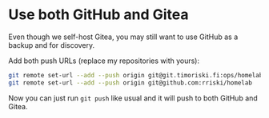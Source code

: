 # Use both GitHub and Gitea

Even though we self-host Gitea, you may still want to use GitHub as a backup and for discovery.

Add both push URLs (replace my repositories with yours):

```sh
git remote set-url --add --push origin git@git.timoriski.fi:ops/homelab
git remote set-url --add --push origin git@github.com:rriski/homelab
```

Now you can just run `git push` like usual and it will push to both GitHub and Gitea.
